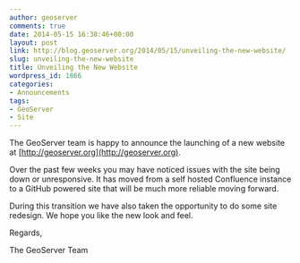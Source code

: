 ```yaml
---
author: geoserver
comments: true
date: 2014-05-15 16:38:46+00:00
layout: post
link: http://blog.geoserver.org/2014/05/15/unveiling-the-new-website/
slug: unveiling-the-new-website
title: Unveiling the New Website
wordpress_id: 1866
categories:
- Announcements
tags:
- GeoServer
- Site
---
```


The GeoServer team is happy to announce the launching of a new website at [http://geoserver.org](http://geoserver.org).

Over the past few weeks you may have noticed issues with the site being down or unresponsive. It has moved from a self hosted Confluence instance to a GitHub powered site that will be much more reliable moving forward.

During this transition we have also taken the opportunity to do some site redesign. We hope you like the new look and feel.

Regards,

The GeoServer Team
